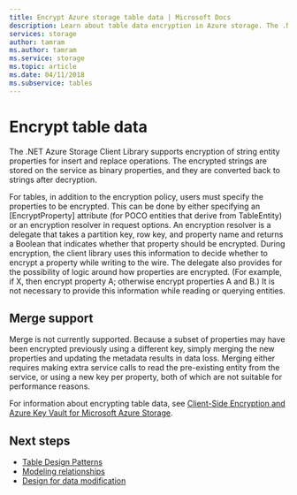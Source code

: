 ```yaml
---
title: Encrypt Azure storage table data | Microsoft Docs
description: Learn about table data encryption in Azure storage. The .NET Azure Storage Client Library lets you encrypt string entities for insert and replace operations.
services: storage
author: tamram
ms.author: tamram
ms.service: storage
ms.topic: article
ms.date: 04/11/2018
ms.subservice: tables
---
```

# Encrypt table data
The .NET Azure Storage Client Library supports encryption of string entity properties for insert and replace operations. The encrypted strings are stored on the service as binary properties, and they are converted back to strings after decryption.    

For tables, in addition to the encryption policy, users must specify the properties to be encrypted. This can be done by either specifying an [EncryptProperty] attribute (for POCO entities that derive from TableEntity) or an encryption resolver in request options. An encryption resolver is a delegate that takes a partition key, row key, and property name and returns a Boolean that indicates whether that property should be encrypted. During encryption, the client library uses this information to decide whether to encrypt a property while writing to the wire. The delegate also provides for the possibility of logic around how properties are encrypted. (For example, if X, then encrypt property A; otherwise encrypt properties A and B.) It is not necessary to provide this information while reading or querying entities.

## Merge support

Merge is not currently supported. Because a subset of properties may have been encrypted previously using a different key, simply merging the new properties and updating the metadata results in data loss. Merging either requires making extra service calls to read the pre-existing entity from the service, or using a new key per property, both of which are not suitable for performance reasons.     

For information about encrypting table data, see [Client-Side Encryption and Azure Key Vault for Microsoft Azure Storage](../common/storage-client-side-encryption.md).  

## Next steps

- [Table Design Patterns](table-storage-design-patterns.md)
- [Modeling relationships](table-storage-design-modeling.md)
- [Design for data modification](table-storage-design-for-modification.md)
